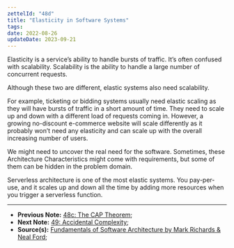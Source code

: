 ```yaml
---
zettelId: "48d"
title: "Elasticity in Software Systems"
tags:
date: 2022-08-26
updateDate: 2023-09-21
---
```


Elasticity is a service’s ability to handle bursts of traffic. It’s often confused with scalability. Scalability is the ability to handle a large number of concurrent requests.

Although these two are different, elastic systems also need scalability.

For example, ticketing or bidding systems usually need elastic scaling as they will have bursts of traffic in a short amount of time. They need to scale up and down with a different load of requests coming in. However, a growing no-discount e-commerce website will scale differently as it probably won’t need any elasticity and can scale up with the overall increasing number of users.

We might need to uncover the real need for the software. Sometimes, these Architecture Characteristics might come with requirements, but some of them can be hidden in the problem domain.

Serverless architecture is one of the most elastic systems. You pay-per-use, and it scales up and down all the time by adding more resources when you trigger a serverless function.

---

- **Previous Note:** [48c: The CAP Theorem](/notes/48c/);
- **Next Note:** [49: Accidental Complexity](/notes/49/);
- **Source(s):** [Fundamentals of Software Architecture by Mark Richards & Neal Ford](http://fundamentalsofsoftwarearchitecture.com/);
